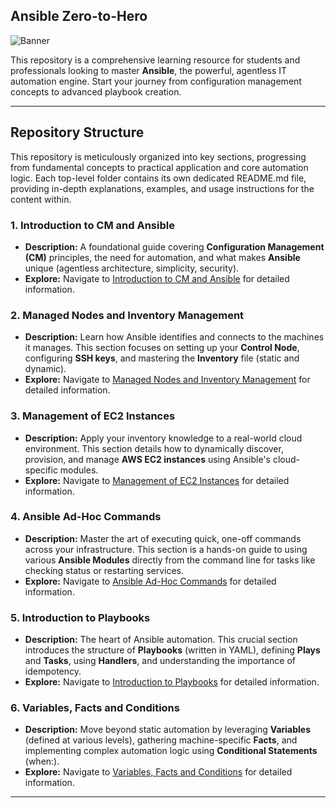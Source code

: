 ## Ansible Zero-to-Hero

<img src="https://github.com/bhuvan-raj/Ansible-Zero-to-Hero/blob/main/assets/ansible.webp" alt="Banner" />

This repository is a comprehensive learning resource for students and professionals looking to master **Ansible**, the powerful, agentless IT automation engine. Start your journey from configuration management concepts to advanced playbook creation.

-----

## Repository Structure

This repository is meticulously organized into key sections, progressing from fundamental concepts to practical application and core automation logic. Each top-level folder contains its own dedicated $\text{README.md}$ file, providing in-depth explanations, examples, and usage instructions for the content within.

### 1\. Introduction to CM and Ansible

  * **Description:** A foundational guide covering **Configuration Management (CM)** principles, the need for automation, and what makes **Ansible** unique (agentless architecture, simplicity, security).
  * **Explore:** Navigate to [Introduction to CM and Ansible](https://www.google.com/search?q=./Introduction%2520to%2520CM%2520and%2520Ansible/) for detailed information.

### 2\. Managed Nodes and Inventory Management

  * **Description:** Learn how Ansible identifies and connects to the machines it manages. This section focuses on setting up your **Control Node**, configuring **SSH keys**, and mastering the **Inventory** file (static and dynamic).
  * **Explore:** Navigate to [Managed Nodes and Inventory Management](https://www.google.com/search?q=./Managed%2520Nodes%2520and%2520Inventory%2520Management/) for detailed information.

### 3\. Management of EC2 Instances

  * **Description:** Apply your inventory knowledge to a real-world cloud environment. This section details how to dynamically discover, provision, and manage **AWS EC2 instances** using Ansible's cloud-specific modules.
  * **Explore:** Navigate to [Management of EC2 Instances](https://www.google.com/search?q=./Management%2520of%2520EC2%2520Instances/) for detailed information.

### 4\. Ansible Ad-Hoc Commands

  * **Description:** Master the art of executing quick, one-off commands across your infrastructure. This section is a hands-on guide to using various **Ansible Modules** directly from the command line for tasks like checking status or restarting services.
  * **Explore:** Navigate to [Ansible Ad-Hoc Commands](https://www.google.com/search?q=./Ansible%2520Ad-Hoc%2520Commands/) for detailed information.

### 5\. Introduction to Playbooks

  * **Description:** The heart of Ansible automation. This crucial section introduces the structure of **Playbooks** (written in YAML), defining **Plays** and **Tasks**, using **Handlers**, and understanding the importance of idempotency.
  * **Explore:** Navigate to [Introduction to Playbooks](https://www.google.com/search?q=./Introduction%2520to%2520Playbooks/) for detailed information.

### 6\. Variables, Facts and Conditions

  * **Description:** Move beyond static automation by leveraging **Variables** (defined at various levels), gathering machine-specific **Facts**, and implementing complex automation logic using **Conditional Statements** ($\text{when:}$).
  * **Explore:** Navigate to [Variables, Facts and Conditions](https://www.google.com/search?q=./Variables%2520Facts%2520and%2520Conditions/) for detailed information.

-----

